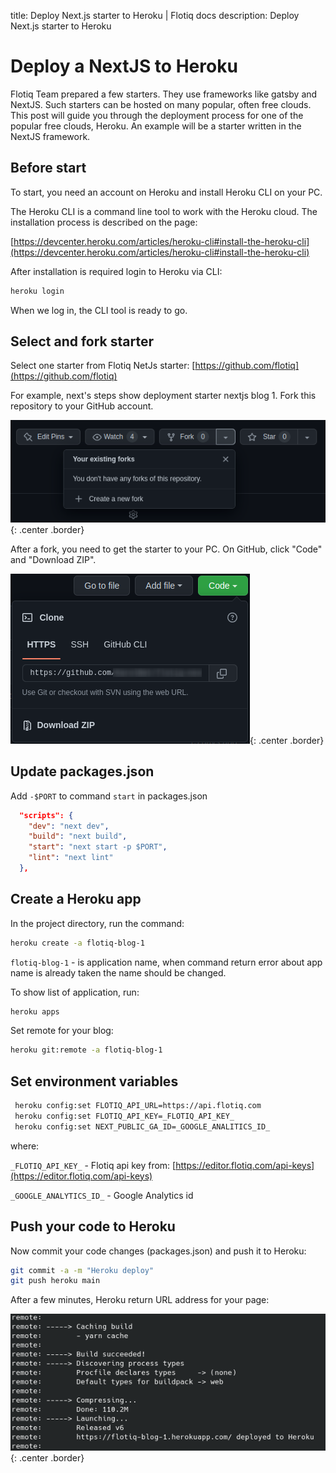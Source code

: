title: Deploy Next.js starter to Heroku | Flotiq docs
description: Deploy Next.js starter to Heroku

# Deploy a NextJS to Heroku

Flotiq Team prepared a few starters. They use frameworks like gatsby and NextJS.
Such starters can be hosted on many popular, often free clouds.
This post will guide you through the deployment process for one of the popular free clouds, Heroku.
An example will be a starter written in the NextJS framework.

## Before start
To start, you need an account on Heroku and install Heroku CLI on your PC.

The Heroku CLI is a command line tool to work with the Heroku cloud.
The installation process is described on the page:

[https://devcenter.heroku.com/articles/heroku-cli#install-the-heroku-cli](https://devcenter.heroku.com/articles/heroku-cli#install-the-heroku-cli)

After installation is required login to Heroku via CLI:

```bash
heroku login
```

When we log in, the CLI tool is ready to go.
## Select and fork starter

Select one starter from Flotiq NetJs starter:
[https://github.com/flotiq](https://github.com/flotiq)

For example, next's steps show deployment starter nextjs blog 1.
Fork this repository to your GitHub account.

![Fork starter on GitHub](images/heroku/github-fork.png){: .center .border}

After a fork, you need to get the starter to your PC.
On GitHub, click "Code" and "Download ZIP".

![Download starter](images/heroku/github-download.png){: .center .border}

## Update packages.json

Add `-$PORT` to command `start` in packages.json

```json
  "scripts": {
    "dev": "next dev",
    "build": "next build",
    "start": "next start -p $PORT",
    "lint": "next lint"
  },
```
## Create a Heroku app

In the project directory, run the command:

```bash
heroku create -a flotiq-blog-1
```
`flotiq-blog-1` - is application name,
when command return error about app name  is already taken
the name should be changed.

To show list of application, run:

```bash
heroku apps
```

Set remote for your blog:

```bash
heroku git:remote -a flotiq-blog-1
```

## Set environment variables

```bash
 heroku config:set FLOTIQ_API_URL=https://api.flotiq.com
 heroku config:set FLOTIQ_API_KEY=_FLOTIQ_API_KEY_
 heroku config:set NEXT_PUBLIC_GA_ID=_GOOGLE_ANALITICS_ID_
```
where:

`_FLOTIQ_API_KEY_` - Flotiq api key from: [https://editor.flotiq.com/api-keys](https://editor.flotiq.com/api-keys)

`_GOOGLE_ANALYTICS_ID_` - Google Analytics id

## Push your code to Heroku

Now commit your code changes (packages.json) and push it to Heroku:

```bash
git commit -a -m "Heroku deploy"
git push heroku main
```

After a few minutes, Heroku return URL address for your page:

![Done deploy](images/heroku/result.png){: .center .border}
